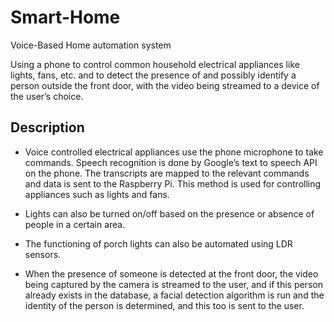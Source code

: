 # Smart-Home
Voice-Based Home automation system

Using a phone to control common household electrical appliances like lights, fans, etc. and to detect the presence of and possibly identify a person outside the front door, with the video being streamed to a device of the user’s choice.

## Description

* Voice controlled electrical appliances use the phone microphone to take commands. Speech recognition is done by Google’s text to speech API on the phone. The transcripts are mapped to the relevant commands and data is sent to the Raspberry Pi. This method is used for controlling appliances such as lights and fans.

* Lights can also be turned on/off based on the presence or absence of people in a certain area.

* The functioning of porch lights can also be automated using LDR sensors.

* When the presence of someone is detected at the front door, the video being captured by the camera is streamed to the user, and if this person already exists in the database, a facial detection algorithm is run and the identity of the person is determined, and this too is sent to the user.
